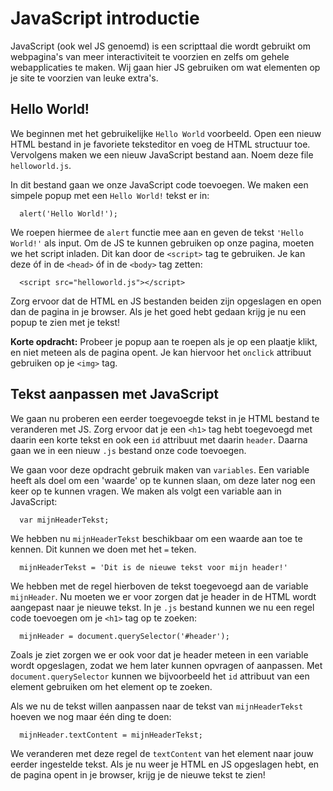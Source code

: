 # JavaScript introductie

JavaScript (ook wel JS genoemd) is een scripttaal die wordt gebruikt om webpagina's van meer interactiviteit te voorzien en zelfs om gehele webapplicaties te maken.
Wij gaan hier JS gebruiken om wat elementen op je site te voorzien van leuke extra's.

## Hello World!
We beginnen met het gebruikelijke `Hello World` voorbeeld. Open een nieuw HTML bestand in je favoriete teksteditor en voeg de HTML structuur toe. Vervolgens maken we een nieuw JavaScript bestand aan. Noem deze file `helloworld.js`.

In dit bestand gaan we onze JavaScript code toevoegen. We maken een simpele popup met een `Hello World!` tekst er in:

```
  alert('Hello World!');
```

We roepen hiermee de `alert` functie mee aan en geven de tekst `'Hello World!'` als input.
Om de JS te kunnen gebruiken op onze pagina, moeten we het script inladen. Dit kan door de `<script>` tag te gebruiken.
Je kan deze óf in de `<head>` óf in de `<body>` tag zetten:

```
  <script src="helloworld.js"></script>
```

Zorg ervoor dat de HTML en JS bestanden beiden zijn opgeslagen en open dan de pagina in je browser. Als je het goed hebt gedaan krijg je nu een popup te zien met je tekst!

__Korte opdracht:__
Probeer je popup aan te roepen als je op een plaatje klikt, en niet meteen als de pagina opent. Je kan hiervoor het `onclick` attribuut gebruiken op je `<img>` tag.

## Tekst aanpassen met JavaScript
We gaan nu proberen een eerder toegevoegde tekst in je HTML bestand te veranderen met JS. Zorg ervoor dat je een `<h1>` tag hebt toegevoegd met daarin een korte tekst en ook een `id` attribuut met daarin `header`.
Daarna gaan we in een nieuw `.js` bestand onze code toevoegen.

We gaan voor deze opdracht gebruik maken van `variables`. Een variable heeft als doel om een 'waarde' op te kunnen slaan, om deze later nog een keer op te kunnen vragen.
We maken als volgt een variable aan in JavaScript:

```
  var mijnHeaderTekst;
```

We hebben nu `mijnHeaderTekst` beschikbaar om een waarde aan toe te kennen. Dit kunnen we doen met het `=` teken.

```
  mijnHeaderTekst = 'Dit is de nieuwe tekst voor mijn header!'
```

We hebben met de regel hierboven de tekst toegevoegd aan de variable `mijnHeader`. Nu moeten we er voor zorgen dat je header in de HTML wordt aangepast naar je nieuwe tekst. In je `.js` bestand kunnen we nu een regel code toevoegen om je `<h1>` tag op te zoeken:

```
  mijnHeader = document.querySelector('#header');
```

Zoals je ziet zorgen we er ook voor dat je header meteen in een variable wordt opgeslagen, zodat we hem later kunnen opvragen of aanpassen. Met `document.querySelector` kunnen we bijvoorbeeld het `id` attribuut van een element gebruiken om het element op te zoeken.

Als we nu de tekst willen aanpassen naar de tekst van `mijnHeaderTekst` hoeven we nog maar één ding te doen:
```
  mijnHeader.textContent = mijnHeaderTekst;
```
We veranderen met deze regel de `textContent` van het element naar jouw eerder ingestelde tekst.
Als je nu weer je HTML en JS opgeslagen hebt, en de pagina opent in je browser, krijg je de nieuwe tekst te zien!
